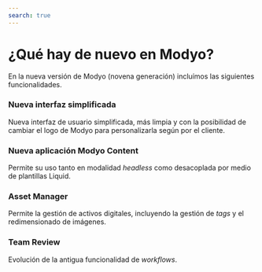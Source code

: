 ```yaml
---
search: true
---
```


# ¿Qué hay de nuevo en Modyo?
En la nueva versión de Modyo (novena generación) incluímos las siguientes funcionalidades.

### Nueva interfaz simplificada
Nueva interfaz de usuario simplificada, más limpia y con la posibilidad de cambiar el logo de Modyo para personalizarla según por el cliente.

### Nueva aplicación Modyo Content
Permite su uso tanto en modalidad _headless_ como desacoplada por medio de plantillas Liquid.

### Asset Manager
Permite la gestión de activos digitales, incluyendo la gestión de _tags_ y el redimensionado de imágenes.

### Team Review
Evolución de la antigua funcionalidad de _workflows_.


